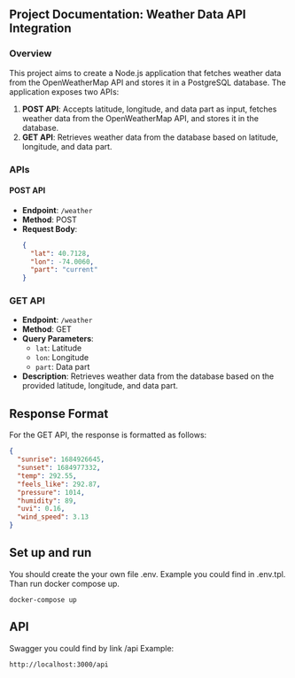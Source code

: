 ## Project Documentation: Weather Data API Integration

### Overview

This project aims to create a Node.js application that fetches weather data from the OpenWeatherMap API and stores it in a PostgreSQL database. The application exposes two APIs:

1. **POST API**: Accepts latitude, longitude, and data part as input, fetches weather data from the OpenWeatherMap API, and stores it in the database.
2. **GET API**: Retrieves weather data from the database based on latitude, longitude, and data part.

### APIs

#### POST API

- **Endpoint**: `/weather`
- **Method**: POST
- **Request Body**:
  ```json
  {
    "lat": 40.7128,
    "lon": -74.0060,
    "part": "current"
  }
  ```
### GET API

- **Endpoint**: `/weather`
- **Method**: GET
- **Query Parameters**:
  - `lat`: Latitude
  - `lon`: Longitude
  - `part`: Data part
- **Description**: Retrieves weather data from the database based on the provided latitude, longitude, and data part.

## Response Format

For the GET API, the response is formatted as follows:

```json
{
  "sunrise": 1684926645,
  "sunset": 1684977332,
  "temp": 292.55,
  "feels_like": 292.87,
  "pressure": 1014,
  "humidity": 89,
  "uvi": 0.16,
  "wind_speed": 3.13
}
```
## Set up and run
You should create the your own file .env. Example you could find in .env.tpl. Than run docker compose up.
```
docker-compose up
```
## API
Swagger you could find by link /api
Example:
```
http://localhost:3000/api
```